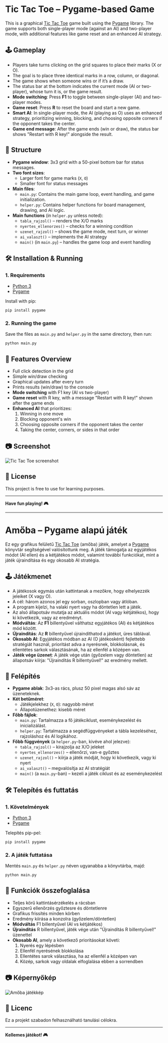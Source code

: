 # Tic Tac Toe – Pygame-based Game

This is a graphical [Tic Tac Toe](https://en.wikipedia.org/wiki/Tic-tac-toe) game built using the [Pygame](https://www.pygame.org/news) library. The game supports both single-player mode (against an AI) and two-player mode, with additional features like game reset and an enhanced AI strategy.

## 🕹️ Gameplay

- Players take turns clicking on the grid squares to place their marks (X or O).
- The goal is to place three identical marks in a row, column, or diagonal.
- The game shows when someone wins or if it’s a draw.
- The status bar at the bottom indicates the current mode (AI or two-player), whose turn it is, or the game result.
- **Mode switching**: Press **F1** to toggle between single-player (AI) and two-player modes.
- **Game reset**: Press **R** to reset the board and start a new game.
- **Smart AI**: In single-player mode, the AI (playing as O) uses an enhanced strategy, prioritizing winning, blocking, and choosing opposite corners if the opponent takes the center.
- **Game end message**: After the game ends (win or draw), the status bar shows "Restart with R key!" alongside the result.

## 🧱 Structure

- **Pygame window**: 3x3 grid with a 50-pixel bottom bar for status messages.
- **Two font sizes**:
  - Larger font for game marks (`X`, `O`)
  - Smaller font for status messages
- **Main files**:
  - `main.py`: Contains the main game loop, event handling, and game initialization.
  - `helper.py`: Contains helper functions for board management, drawing, and AI logic.
- **Main functions** (in `helper.py` unless noted):
  - `tabla_rajzol()` – renders the X/O marks
  - `nyertes_ellenorzes()` – checks for a winning condition
  - `uzenet_rajzol()` – shows the game mode, next turn, or winner
  - `ai_valaszt()` – implements the AI strategy
  - `main()` (in `main.py`) – handles the game loop and event handling

## 🛠️ Installation & Running

### 1. Requirements

- [Python 3](https://www.python.org/)
- [Pygame](https://www.pygame.org/news)

Install with pip:
```bash
pip install pygame
```

### 2. Running the game

Save the files as `main.py` and `helper.py` in the same directory, then run:

```bash
python main.py
```

## 🧠 Features Overview

- Full click detection in the grid
- Simple win/draw checking
- Graphical updates after every turn
- Prints results (win/draw) to the console
- **Mode switching** with F1 key (AI vs two-player)
- **Game reset** with R key, with a message "Restart with R key!" shown after the game ends
- **Enhanced AI** that prioritizes:
  1. Winning in one move
  2. Blocking opponent's win
  3. Choosing opposite corners if the opponent takes the center
  4. Taking the center, corners, or sides in that order

## 📷 Screenshot

![Tic Tac Toe screenshot](./kepek/screenshot.png)

## 📄 License

This project is free to use for learning purposes.

---

**Have fun playing! 🎮**

---

# Amőba – Pygame alapú játék

Ez egy grafikus felületű [Tic Tac Toe](https://en.wikipedia.org/wiki/Tic-tac-toe) (amőba) játék, amelyet a [Pygame](https://www.pygame.org/news) könyvtár segítségével valósítottunk meg. A játék támogatja az egyjátékos módot (AI ellen) és a kétjátékos módot, valamint további funkciókat, mint a játék újraindítása és egy okosabb AI stratégia.

## 🕹️ Játékmenet

- A játékosok egymás után kattintanak a mezőkre, hogy elhelyezzék jeleiket (X vagy O).
- A cél: három azonos jel egy sorban, oszlopban vagy átlóban.
- A program kijelzi, ha valaki nyert vagy ha döntetlen lett a játék.
- Az alsó állapotsáv mutatja az aktuális módot (AI vagy kétjátékos), hogy ki következik, vagy az eredményt.
- **Módváltás**: Az **F1** billentyűvel válthatsz egyjátékos (AI) és kétjátékos mód között.
- **Újraindítás**: Az **R** billentyűvel újraindíthatod a játékot, üres táblával.
- **Okosabb AI**: Egyjátékos módban az AI (O játékosként) fejlettebb stratégiát használ, prioritást adva a nyerésnek, blokkolásnak, és ellentétes sarkok választásának, ha az ellenfél a középen van.
- **Játék vége üzenet**: A játék vége után (győzelem vagy döntetlen) az állapotsáv kiírja: "Újraindítás R billentyűvel!" az eredmény mellett.

## 🧱 Felépítés

- **Pygame ablak**: 3x3-as rács, plusz 50 pixel magas alsó sáv az üzeneteknek.
- **Két betűméret**:
  - Játékjelekhez (`X`, `O`): nagyobb méret
  - Állapotüzenethez: kisebb méret
- **Főbb fájlok**:
  - `main.py`: Tartalmazza a fő játékciklust, eseménykezelést és inicializálást.
  - `helper.py`: Tartalmazza a segédfüggvényeket a tábla kezeléséhez, rajzoláshoz és AI logikához.
- **Főbb függvények** (a `helper.py`-ban, kivéve ahol jelezve):
  - `tabla_rajzol()` – kirajzolja az X/O jeleket
  - `nyertes_ellenorzes()` – ellenőrzi, van-e győztes
  - `uzenet_rajzol()` – kiírja a játék módját, hogy ki következik, vagy ki nyert
  - `ai_valaszt()` – megvalósítja az AI stratégiát
  - `main()` (a `main.py`-ban) – kezeli a játék ciklust és az eseménykezelést

## 🛠️ Telepítés és futtatás

### 1. Követelmények

- [Python 3](https://www.python.org/)
- [Pygame](https://www.pygame.org/news)

Telepítés pip-pel:
```bash
pip install pygame
```

### 2. A játék futtatása

Mentés `main.py` és `helper.py` néven ugyanabba a könyvtárba, majd:

```bash
python main.py
```

## 🧠 Funkciók összefoglalása

- Teljes körű kattintásérzékelés a rácsban
- Egyszerű ellenőrzés győztesre és döntetlenre
- Grafikus frissítés minden körben
- Eredmény kiírása a konzolra (győzelem/döntetlen)
- **Módváltás** F1 billentyűvel (AI vs kétjátékos)
- **Újraindítás** R billentyűvel, játék vége után "Újraindítás R billentyűvel!" üzenettel
- **Okosabb AI**, amely a következő prioritásokat követi:
  1. Nyerés egy lépésben
  2. Ellenfél nyerésének blokkolása
  3. Ellentétes sarok választása, ha az ellenfél a középen van
  4. Közép, sarkok vagy oldalak elfoglalása ebben a sorrendben

## 📷 Képernyőkép

![Amőba játékkép](./kepek/screenshot.png)

## 📄 Licenc

Ez a projekt szabadon felhasználható tanulási célokra.

---

**Kellemes játékot! 🎮**
